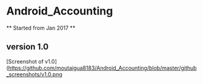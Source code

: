 # Android_Accounting
** Started from Jan 2017 **

## version 1.0
[Screenshot of v1.0](https://github.com/moutaigua8183/Android_Accounting/blob/master/github_screenshots/v1.0.png

